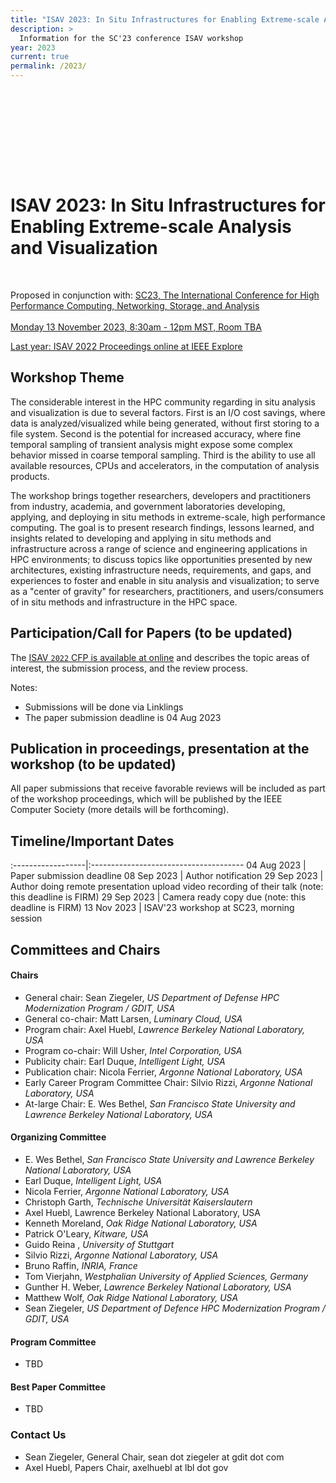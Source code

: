 ```yaml
---
title: "ISAV 2023: In Situ Infrastructures for Enabling Extreme-scale Analysis and Visualization"
description: >
  Information for the SC'23 conference ISAV workshop
year: 2023
current: true
permalink: /2023/
---
```


<style type="text/css">

      #isav-sc23-banner {
                margin: 2px 2px 2px 2px;
                background: url("/2022/ISAV22_logo_ewb.png") 0 0 no-repeat;
                height: 130px;
                border: 0px solid white;
                border-bottom: 0px solid beige;
                align: center;
      }

</style>

<div id="isav-sc23-banner"> </div>

# ISAV 2023: In Situ Infrastructures for Enabling Extreme-scale Analysis and Visualization

<p style="text-align: center;" markdown="1">

<br>

Proposed in conjunction with: [SC23, The International Conference for High Performance Computing, Networking, Storage, and Analysis](https://sc23.supercomputing.org) <br>
<br>
[Monday 13 November 2023, 8:30am - 12pm MST, Room TBA](https://sc23.supercomputing.org/presentation/?id=wksp116&sess=sess115) <br>

  
  [Last year: ISAV 2022 Proceedings online at IEEE Explore](https://www.computer.org/csdl/proceedings/isav/2022/1KmFMp41c9a) <br>

</p>

## Workshop Theme
The considerable interest in the HPC community regarding in situ analysis and visualization is due to several factors. First is an I/O cost savings, where data is analyzed/visualized while being generated, without first storing to a file system. Second is the potential for increased accuracy, where fine temporal sampling of transient analysis might expose some complex behavior missed in coarse temporal sampling. Third is the ability to use all available resources, CPUs and accelerators, in the computation of analysis products.

The workshop brings together researchers, developers and practitioners from industry, academia, and government laboratories developing, applying, and deploying in situ methods in extreme-scale, high performance computing. The goal is to present research findings, lessons learned, and insights related to developing and applying in situ methods and infrastructure across a range of science and engineering applications in HPC environments; to discuss topics like opportunities presented by new architectures, existing infrastructure needs, requirements, and gaps, and experiences to foster and enable in situ analysis and visualization; to serve as a "center of gravity" for researchers, practitioners, and users/consumers of in situ methods and infrastructure in the HPC space.


## Participation/Call for Papers (to be updated)

The [ISAV `2022` CFP is available at online](https://docs.google.com/document/d/1peyITGQUo5oVxsH8DSnSZN4EMj_EqjycyJZ7ZOFMFBM/)  and describes the topic areas of interest, the submission process,  and the review process.

Notes:
* Submissions will be done via Linklings
* The paper submission deadline is 04 Aug 2023

## Publication in proceedings, presentation at the workshop (to be updated)
All paper submissions that receive favorable reviews will be included as part
of the workshop proceedings, which will be published by the IEEE Computer Society
(more details will be forthcoming).


## Timeline/Important Dates

:------------------|:--------------------------------------
04 Aug 2023        | Paper submission deadline
08 Sep 2023        | Author notification 
29 Sep 2023        | Author doing remote presentation upload video recording of their talk (note: this deadline is FIRM)
29 Sep 2023        | Camera ready copy due (note: this deadline is FIRM)
13 Nov 2023        | ISAV'23 workshop at SC23, morning session


## Committees and Chairs

#### Chairs

  * General chair: Sean Ziegeler, *US Department of Defense HPC Modernization Program / GDIT, USA*
  * General co-chair: Matt Larsen, *Luminary Cloud, USA*
  * Program chair: Axel Huebl, *Lawrence Berkeley National Laboratory, USA*
  * Program co-chair: Will Usher, *Intel Corporation, USA*
  * Publicity chair: Earl Duque, *Intelligent Light, USA*
  * Publication chair: Nicola Ferrier, *Argonne National Laboratory, USA*
  * Early Career Program Committee Chair: Silvio Rizzi, *Argonne National Laboratory, USA*
  * At-large Chair: E. Wes Bethel, *San Francisco State University and Lawrence Berkeley National Laboratory, USA*

#### Organizing Committee

  * E. Wes Bethel, *San Francisco State University and Lawrence Berkeley National Laboratory, USA*
  * Earl Duque, *Intelligent Light, USA*
  * Nicola Ferrier, *Argonne National Laboratory, USA*
  * Christoph Garth, *Technische Universit&auml;t Kaiserslautern*
  * Axel Huebl, Lawrence Berkeley National Laboratory, USA
  * Kenneth Moreland, *Oak Ridge National Laboratory, USA*
  * Patrick O'Leary, *Kitware, USA*
  * Guido Reina , *University of Stuttgart*
  * Silvio Rizzi,  *Argonne National Laboratory, USA*
  * Bruno Raffin, *INRIA, France*
  * Tom Vierjahn, *Westphalian University of Applied Sciences, Germany*
  * Gunther H. Weber, *Lawrence Berkeley National Laboratory, USA*
  * Matthew Wolf, *Oak Ridge National Laboratory, USA*
  * Sean Ziegeler, *US Department of Defence HPC Modernization Program / GDIT, USA*

#### Program Committee

  * TBD

#### Best Paper Committee
  * TBD

### Contact Us
 * Sean Ziegeler, General Chair, sean dot ziegeler at gdit dot com
 * Axel Huebl, Papers Chair, axelhuebl at lbl dot gov
